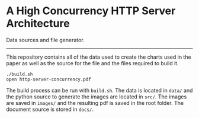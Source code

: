 # A High Concurrency HTTP Server Architecture

Data sources and file generator.

------

This repository contains all of the data used to create the charts used in the paper as well as the source for the file and the files required to build it.

```
./build.sh
open http-server-concurrency.pdf
```

The build process can be run with `build.sh`. The data is located in `data/` and the python source to generate the images are located in `src/`. The images are saved in `images/` and the resulting pdf is saved in the root folder. The document source is stored in `docs/`.